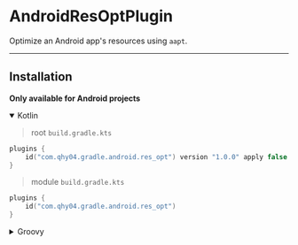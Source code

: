 # AndroidResOptPlugin

Optimize an Android app's resources using `aapt`.

---

## Installation

**Only available for Android projects**

<details open>
<summary>Kotlin</summary>

> root `build.gradle.kts`

```kotlin
plugins {
    id("com.qhy04.gradle.android.res_opt") version "1.0.0" apply false
}
```

> module `build.gradle.kts`

```kotlin
plugins {
    id("com.qhy04.gradle.android.res_opt")
}
```

</details>


<details>
<summary>Groovy</summary>

> root `build.gradle`

```groovy
plugins {
    id 'com.qhy04.gradle.android.res_opt' version "1.0.0" apply false
}
```

> module `build.gradle`

```groovy
plugins {
    id 'com.qhy04.gradle.android.res_opt'
}
```

</details>